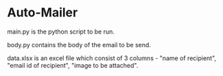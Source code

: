 # Auto-Mailer

main.py is the python script to be run.

body.py contains the body of the email to be send.

data.xlsx is an excel file which consist of 3 columns - "name of recipient", "email id of recipient", "image to be attached".

